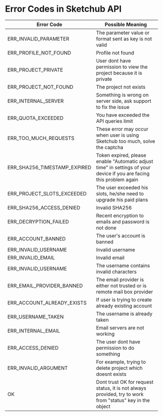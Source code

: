 # Error Codes in Sketchub API

Error Code | Possible Meaning
-----------|-----------------
ERR_INVALID_PARAMETER | The parameter value or format sent as key is not valid
ERR_PROFILE_NOT_FOUND | Profile not found
ERR_PROJECT_PRIVATE | User dont have permission to view the project because it is private
ERR_PROJECT_NOT_FOUND | The project not exists
ERR_INTERNAL_SERVER | Something is wrong on server side, ask support to fix the issue
ERR_QUOTA_EXCEEDED | You have exceeded the API queries limit
ERR_TOO_MUCH_REQUESTS | These error may occur when user is using Sketchub too much, solve the captcha
ERR_SHA256_TIMESTAMP_EXPIRED | Token expired, please enable "Automatic adjust time" in settings of your device if you are facing this problem again
ERR_PROJECT_SLOTS_EXCEEDED | The user exceeded his slots, he/she need to upgrade his paid plans
ERR_SHA256_ACCESS_DENIED | Invalid SHA256
ERR_DECRYPTION_FAILED | Recent encryption to emails and password is not done
ERR_ACCOUNT_BANNED | The user's account is banned
ERR_INVALID_USERNAME | Invalid username
ERR_INVALID_EMAIL | Invalid email
ERR_INVALID_USERNAME | The username contains invalid characters
ERR_EMAIL_PROVIDER_BANNED | The email provider is either not trusted or is remote mail box provider
ERR_ACCOUNT_ALREADY_EXISTS | If user is trying to create already existing account
ERR_USERNAME_TAKEN | The username is already taken
ERR_INTERNAL_EMAIL | Email servers are not working
ERR_ACCESS_DENIED | The user dont have permission to do something
ERR_INVALID_ARGUMENT | For example, trying to delete project which doesnt exists
OK | Dont trust OK for request status, it is not always provided, try to work from "status" key in the object
